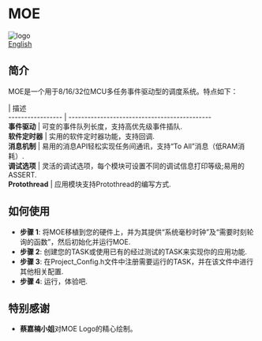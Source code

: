 # MOE   
![logo](https://github.com/ianhom/MOE/blob/master/Documents/Pic/MOE%20logo%20V0.1c.png)   
[English](https://github.com/ianhom/MOE/blob/master/README.md) 
## 简介
MOE是一个用于8/16/32位MCU多任务事件驱动型的调度系统。特点如下：   

 | 描述     
----------------- | ---------------------------------------------   
**事件驱动** | 可变的事件队列长度，支持高优先级事件插队.   
**软件定时器** | 实用的软件定时器功能，支持回调.   
**消息机制** | 易用的消息API轻松实现任务间通讯，支持“To All”消息（低RAM消耗）.   
**调试选项** | 灵活的调试选项，每个模块可设置不同的调试信息打印等级;易用的ASSERT.  
**Protothread** | 应用模块支持Protothread的编写方式.

## 如何使用
- **步骤 1**: 将MOE移植到您的硬件上，并为其提供“系统毫秒时钟”及“需要时刻轮询的函数”，然后初始化并运行MOE.      
- **步骤 2**: 创建您的TASK或使用已有的经过测试的TASK来实现你的应用功能.   
- **步骤 3**: 在Project_Config.h文件中注册需要运行的TASK，并在该文件中进行其他相关配置.   
- **步骤 4**: 运行，体验吧.   

## 特别感谢
- **蔡嘉楠小姐**对MOE Logo的精心绘制。
